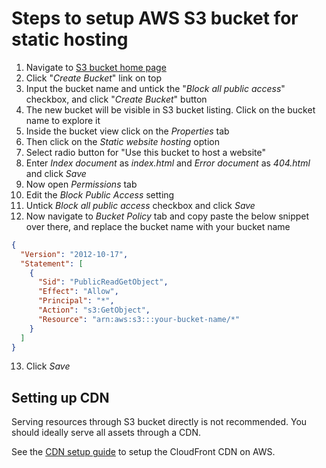 # Steps to setup AWS S3 bucket for static hosting

1. Navigate to [S3 bucket home page](https://s3.console.aws.amazon.com/s3/home)
2. Click "_Create Bucket_" link on top
3. Input the bucket name and untick the "_Block all public access_" checkbox, and click "_Create Bucket_" button
4. The new bucket will be visible in S3 bucket listing. Click on the bucket name to explore it
5. Inside the bucket view click on the _Properties_ tab
6. Then click on the _Static website hosting_ option
7. Select radio button for "Use this bucket to host a website"
8. Enter _Index document_ as _index.html_ and _Error document_ as _404.html_ and click _Save_
9. Now open _Permissions_ tab
10. Edit the _Block Public Access_ setting
11. Untick _Block all public access_ checkbox and click _Save_
12. Now navigate to _Bucket Policy_ tab and copy paste the below snippet over there, and replace the bucket name with your bucket name

```json
{
  "Version": "2012-10-17",
  "Statement": [
    {
      "Sid": "PublicReadGetObject",
      "Effect": "Allow",
      "Principal": "*",
      "Action": "s3:GetObject",
      "Resource": "arn:aws:s3:::your-bucket-name/*"
    }
  ]
}
```

13. Click _Save_

## Setting up CDN

Serving resources through S3 bucket directly is not recommended. You should ideally serve all assets through a CDN.

See the [CDN setup guide](SETUP_CDN.md) to setup the CloudFront CDN on AWS.
